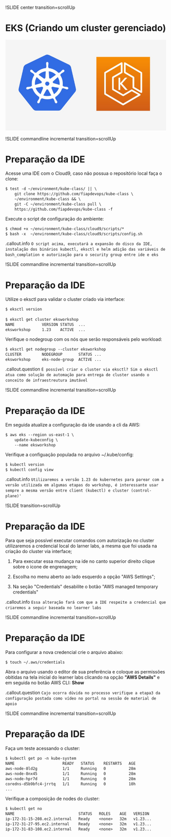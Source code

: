!SLIDE center transition=scrollUp

# EKS (Criando um cluster gerenciado)

![eks](images/eks.jpeg)

!SLIDE commandline incremental transition=scrollUp

# Preparação da IDE

Acesse uma IDE com o Cloud9, caso não possua o repositório local faça o clone:

	$ test -d ~/environment/kube-class/ || \
		git clone https://github.com/fiapdevops/kube-class \
		~/environment/kube-class && \
		git -C ~/environment/kube-class pull \
		https://github.com/fiapdevops/kube-class -f

Execute o script de configuração do ambiente:

	$ chmod +x ~/environment/kube-class/cloud9/scripts/*
	$ bash -x  ~/environment/kube-class/cloud9/scripts/config.sh

.callout.info `O script acima, executará a expansão do disco da IDE, instalação dos binários kubectl, eksctl e helm adição das variáveis de bash_complation e autorização para o security group entre ide e eks`

!SLIDE commandline incremental transition=scrollUp

# Preparação da IDE

Utilize o eksctl para validar o cluster criado via interface:

	$ eksctl version

	$ eksctl get cluster eksworkshop
	NAME            VERSION STATUS  ...
	eksworkshop     1.23    ACTIVE  ...

Verifique o nodegroup com os nós que serão responsáveis pelo workload:

	$ eksctl get nodegroup --cluster eksworkshop
	CLUSTER         NODEGROUP       STATUS ...
	eksworkshop     eks-node-group  ACTIVE ...

.callout.question `É possível criar o cluster via eksctl? Sim o eksctl atua como solução de automação para entrega de cluster usando o conceito de infraestreutura imutável`

!SLIDE commandline incremental transition=scrollUp

# Preparação da IDE

Em seguida atualize a configuração da ide usando a cli da AWS:

	$ aws eks --region us-east-1 \
		update-kubeconfig \
		--name eksworkshop

Verifique a configuação populada no arquivo ~/.kube/config:

	$ kubectl version
	$ kubectl config view

.callout.info `Utilizaremos a versão 1.23 do kubernetes para parear com a versão utilizada em algumas etapas do workshop, é interessante usar sempre a mesma versão entre client (kubectl) e cluster (control-plane)'`

!SLIDE transition=scrollUp

# Preparação da IDE

Para que seja possível executar comandos com autorização no cluster utilizaremos a credencial local do larner labs, a mesma que foi usada na criação do cluster via interface;

1. Para executar essa mudança na ide no canto superior direito clique sobre o icone de engrenagem;

2. Escolha no menu aberto ao lado esquerdo a opção "AWS Settings";

3. Na seção "Credentials" desabilite o botão "AWS managed temporary credentials"

.callout.info `Essa alteração fará com que a IDE respeite a credencial que criaremos a seguir baseada no learner labs`

!SLIDE commandline incremental transition=scrollUp

# Preparação da IDE

Para configurar a nova credencial crie o arquivo abaixo:

	$ touch ~/.aws/credentials

Abra o arquivo usando o editor de sua preferência e coloque as permissões obitidas na tela inicial do learner labs clicando na opção **"AWS Details"** e em seguida no botão AWS CLI: **Show**

.callout.question `Cajo ocorra dúvida no processo verifique a etapa3 da configuração postada como vídeo no portal na sessão de material de apoio`


!SLIDE commandline incremental transition=scrollUp

# Preparação da IDE

Faça um teste acessando o cluster:

	$ kubectl get po -n kube-system
	NAME                     READY   STATUS    RESTARTS   AGE
	aws-node-8ld2g           1/1     Running   0          28m
	aws-node-8nx45           1/1     Running   0          28m
	aws-node-hpr7d           1/1     Running   0          28m
	coredns-d5b9bfc4-jrrtq   1/1     Running   0          10h
	...

Verifique a composição de nodes do cluster:

	$ kubectl get no
	NAME                            STATUS   ROLES    AGE   VERSION
	ip-172-31-15-208.ec2.internal   Ready    <none>   32m   v1.23...
	ip-172-31-27-95.ec2.internal    Ready    <none>   32m   v1.23...
	ip-172-31-83-108.ec2.internal   Ready    <none>   32m   v1.23...